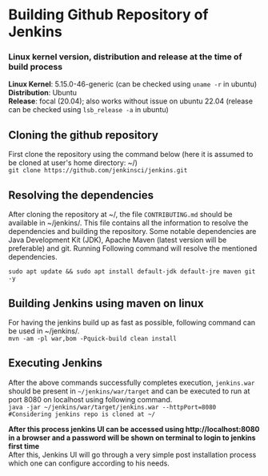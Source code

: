# Building Github Repository of Jenkins
### Linux kernel version, distribution and release at the time of build process
**Linux Kernel**: 5.15.0-46-generic (can be checked using `uname -r` in ubuntu)  
**Distribution**: Ubuntu  
**Release**: focal (20.04); also works without issue on ubuntu 22.04 (release can be checked using `lsb_release -a` in ubuntu)  
## Cloning the github repository
First clone the repository using the command below (here it is assumed to be cloned at user's home directory: ~/)  
`git clone https://github.com/jenkinsci/jenkins.git`  
## Resolving the dependencies  
After cloning the repository at ~/, the file `CONTRIBUTING.md` should be available in ~/jenkins/. This file contains all the information to resolve the dependencies and building the repository.
Some notable dependencies are Java Development Kit (JDK), Apache Maven (latest version will be preferable) and git. Running Following command will resolve the mentioned dependencies.
```
sudo apt update && sudo apt install default-jdk default-jre maven git -y
```
## Building Jenkins using maven on linux
For having the jenkins build up as fast as possible, following command can be used in ~/jenkins/.  
`mvn -am -pl war,bom -Pquick-build clean install`

## Executing Jenkins
After the above commands successfully completes execution, `jenkins.war` should be present in `~/jenkins/war/target` and can be executed to run at port 8080 on localhost using following command.  
`java -jar ~/jenkins/war/target/jenkins.war --httpPort=8080 #Considering jenkins repo is cloned at ~/`

**After this process jenkins UI can be accessed using http://localhost:8080 in a browser and a password will be shown on terminal to login to jenkins first time**  
After this, Jenkins UI will go through a very simple post installation process which one can configure according to his needs.  
  

